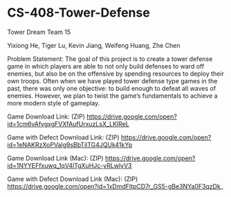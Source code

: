 # CS-408-Tower-Defense

Tower Dream
Team 15

Yixiong He, Tiger Lu, Kevin Jiang, Weifeng Huang, Zhe Chen

Problem Statement:
The goal of this project is to create a tower defense game in which players are able to not only build defenses to ward off enemies, but also be on the offensive by spending resources to deploy their own troops. Often when we have played tower defense type games in the past, there was only one objective: to build enough to defeat all waves of enemies. However, we plan to twist the game’s fundamentals to achieve a more modern style of gameplay.

Game Download Link: (ZIP)
https://drive.google.com/open?id=1cm6vAfvgxgFVXfAufUrxuzLsX_LKlReL

Game with Defect Download Link: (ZIP)
https://drive.google.com/open?id=1eNAKRzXoPValg9sBbTilTG4JQUk41kYp

Game Download Link (Mac): (ZIP)
https://drive.google.com/open?id=1NYYEFfxuwq_1qV4lTgXuHJc-yRLwlyV3

Game with Defect Download Link (Mac): (ZIP)
https://drive.google.com/open?id=1xDmdFltpCD7r_GS5-gBe3NYa0F3qzDk_
